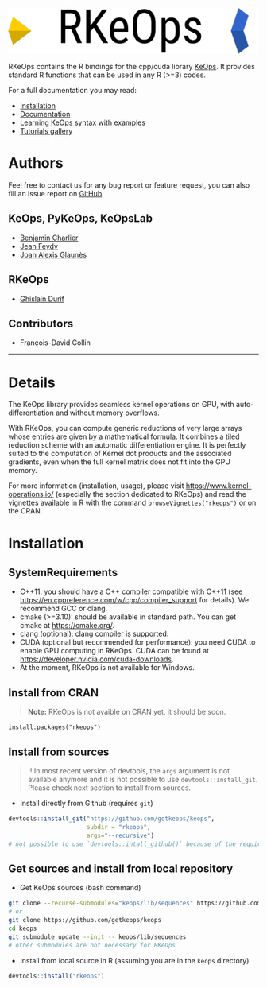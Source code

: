 ![logo rkeops](man/figures/rkeops_logo.png)

RKeOps contains the R bindings for the cpp/cuda library [KeOps](https://www.kernel-operations.io/). It provides
standard R functions that can be used in any R (>=3) codes.

For a full documentation you may read:

* [Installation](https://www.kernel-operations.io/keops/introduction/installation.html)
* [Documentation](https://www.kernel-operations.io/)
* [Learning KeOps syntax with examples](https://www.kernel-operations.io/keops/_auto_examples/index.html)
* [Tutorials gallery](https://www.kernel-operations.io/keops/_auto_tutorials/index.html)

# Authors

Feel free to contact us for any bug report or feature request, you can also fill 
an issue report on [GitHub](https://github.com/getkeops/keops/issues).

## KeOps, PyKeOps, KeOpsLab

- [Benjamin Charlier](https://imag.umontpellier.fr/~charlier/)
- [Jean Feydy](https://www.math.ens.fr/~feydy/)
- [Joan Alexis Glaunès](http://helios.mi.parisdescartes.fr/~glaunes/)

## RKeOps

- [Ghislain Durif](https://gdurif.perso.math.cnrs.fr/)

## Contributors

- François-David Collin

---

# Details
The KeOps library provides seamless kernel operations on GPU, with 
auto-differentiation and without memory overflows.

With RKeOps, you can compute generic reductions of very large arrays whose 
entries are given by a mathematical formula. It combines a tiled reduction 
scheme with an automatic differentiation engine. It is perfectly suited to 
the computation of Kernel dot products and the associated gradients, even 
when the full kernel matrix does not fit into the GPU memory.

For more information (installation, usage), please visit 
<https://www.kernel-operations.io/> (especially the section dedicated to 
RKeOps) and read the vignettes available in R with the command 
`browseVignettes("rkeops")` or on the CRAN.

# Installation

## SystemRequirements

* C++11: you should have a C++ compiler compatible with C++11 (see 
  <https://en.cppreference.com/w/cpp/compiler_support> for details). We 
  recommend GCC or clang.
* cmake (>=3.10): should be available in standard path. You can get cmake 
  at <https://cmake.org/>.
* clang (optional): clang compiler is supported.
* CUDA (optional but recommended for performance): you need CUDA to enable GPU 
  computing in RKeOps. CUDA can be found at 
  <https://developer.nvidia.com/cuda-downloads>.
* At the moment, RKeOps is not available for Windows.

## Install from CRAN

> **Note:** RKeOps is not avaible on CRAN yet, it should be soon.

```{r install, eval=FALSE}
install.packages("rkeops")
```

## Install from sources

> !! In most recent version of devtools, the `args` argument is not available anymore and it is not possible to use `devtools::install_git`. Please check next section to install from sources.

* Install directly from Github (requires `git`)
```R
devtools::install_git("https://github.com/getkeops/keops", 
                      subdir = "rkeops", 
                      args="--recursive")
# not possible to use `devtools::intall_github()` because of the required submodule
```

## Get sources and install from local repository

* Get KeOps sources (bash command)
```bash
git clone --recurse-submodules="keops/lib/sequences" https://github.com/getkeops/keops
# or
git clone https://github.com/getkeops/keops
cd keops
git submodule update --init -- keops/lib/sequences
# other submodules are not necessary for RKeOps
```

* Install from local source in R (assuming you are in the `keops` directory)
```R
devtools::install("rkeops")
```
